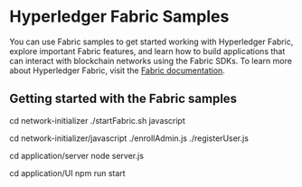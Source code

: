 [//]: # (SPDX-License-Identifier: CC-BY-4.0)

# Hyperledger Fabric Samples

You can use Fabric samples to get started working with Hyperledger Fabric, explore important Fabric features, and learn how to build applications that can interact with blockchain networks using the Fabric SDKs. To learn more about Hyperledger Fabric, visit the [Fabric documentation](https://hyperledger-fabric.readthedocs.io/en/latest).

## Getting started with the Fabric samples

cd network-initializer
./startFabric.sh javascript

cd network-initializer/javascript
./enrollAdmin.js
./registerUser.js

cd application/server
node server.js

cd application/UI
npm run start

